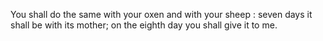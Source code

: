 You shall do the same with your oxen and with your sheep : seven days it shall be with its mother; on the eighth day you shall give it to me.
